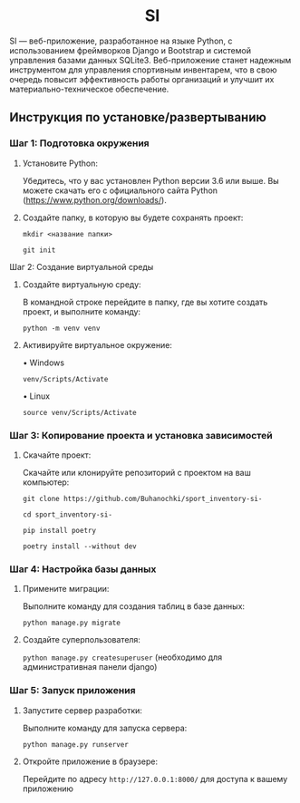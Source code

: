 <h1 align="center">SI</h1>

SI — веб-приложение, разработанное на языке Python, с использованием фреймворков Django и Bootstrap и системой управления базами данных SQLite3. Веб-приложение станет надежным инструментом для управления спортивным инвентарем, что в свою очередь повысит эффективность работы организаций и улучшит их материально-техническое обеспечение.

<h2>Инструкция по установке/развертыванию</h2>

<h3>Шаг 1: Подготовка окружения</h3>

1. Установите Python:

   Убедитесь, что у вас установлен Python версии 3.6 или выше. Вы можете скачать его с официального сайта Python (https://www.python.org/downloads/).

3. Создайте папку, в которую вы будете сохранять проект:

    ```mkdir <название папки>```
   
    ```git init```


Шаг 2: Создание виртуальной среды

1. Создайте виртуальную среду:

   В командной строке перейдите в папку, где вы хотите создать проект, и выполните    команду:
   
    ```python -m venv venv```
   
4. Активируйте виртуальное окружение:

     • Windows

   ```venv/Scripts/Activate```

     • Linux

   ```source venv/Scripts/Activate```
     


<h3>Шаг 3: Копирование проекта и установка зависимостей</h3>

1. Скачайте проект:

   Скачайте или клонируйте репозиторий с проектом на ваш компьютер:
   
    ```git clone https://github.com/Buhanochki/sport_inventory-si-```
   
    ```cd sport_inventory-si-```
   
    ```pip install poetry```
   
    ```poetry install --without dev```



<h3>Шаг 4: Настройка базы данных</h3>

1. Примените миграции:

   Выполните команду для создания таблиц в базе данных:
   
   ```python manage.py migrate```

3. Создайте суперпользователя:

   ```python manage.py createsuperuser``` (необходимо для административная панели django)


<h3>Шаг 5: Запуск приложения</h3>

1. Запустите сервер разработки:

   Выполните команду для запуска сервера:

   ```python manage.py runserver```
   

3. Откройте приложение в браузере:

   Перейдите по адресу ```http://127.0.0.1:8000/``` для доступа к вашему приложению
